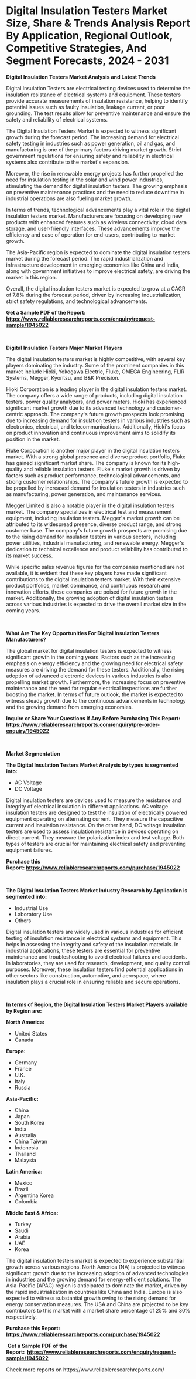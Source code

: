 <p><h1>Digital Insulation Testers Market Size, Share & Trends Analysis Report By Application, Regional Outlook, Competitive Strategies, And Segment Forecasts, 2024 - 2031</h1></p><p><strong>Digital Insulation Testers Market Analysis and Latest Trends</strong></p>
<p><p>Digital Insulation Testers are electrical testing devices used to determine the insulation resistance of electrical systems and equipment. These testers provide accurate measurements of insulation resistance, helping to identify potential issues such as faulty insulation, leakage current, or poor grounding. The test results allow for preventive maintenance and ensure the safety and reliability of electrical systems.</p><p>The Digital Insulation Testers Market is expected to witness significant growth during the forecast period. The increasing demand for electrical safety testing in industries such as power generation, oil and gas, and manufacturing is one of the primary factors driving market growth. Strict government regulations for ensuring safety and reliability in electrical systems also contribute to the market's expansion.</p><p>Moreover, the rise in renewable energy projects has further propelled the need for insulation testing in the solar and wind power industries, stimulating the demand for digital insulation testers. The growing emphasis on preventive maintenance practices and the need to reduce downtime in industrial operations are also fueling market growth.</p><p>In terms of trends, technological advancements play a vital role in the digital insulation testers market. Manufacturers are focusing on developing new products with enhanced features such as wireless connectivity, cloud data storage, and user-friendly interfaces. These advancements improve the efficiency and ease of operation for end-users, contributing to market growth.</p><p>The Asia-Pacific region is expected to dominate the digital insulation testers market during the forecast period. The rapid industrialization and infrastructure development in emerging economies like China and India, along with government initiatives to improve electrical safety, are driving the market in this region.</p><p>Overall, the digital insulation testers market is expected to grow at a CAGR of 7.8% during the forecast period, driven by increasing industrialization, strict safety regulations, and technological advancements.</p></p>
<p><strong>Get a Sample PDF of the Report:&nbsp; <a href="https://www.reliableresearchreports.com/enquiry/request-sample/1945022">https://www.reliableresearchreports.com/enquiry/request-sample/1945022</a></strong></p>
<p>&nbsp;</p>
<p><strong>Digital Insulation Testers Major Market Players</strong></p>
<p><p>The digital insulation testers market is highly competitive, with several key players dominating the industry. Some of the prominent companies in this market include Hioki, Yokogawa Electric, Fluke, OMEGA Engineering, FLIR Systems, Megger, Kyoritsu, and B&K Precision.</p><p>Hioki Corporation is a leading player in the digital insulation testers market. The company offers a wide range of products, including digital insulation testers, power quality analyzers, and power meters. Hioki has experienced significant market growth due to its advanced technology and customer-centric approach. The company's future growth prospects look promising due to increasing demand for insulation testers in various industries such as electronics, electrical, and telecommunications. Additionally, Hioki's focus on product innovation and continuous improvement aims to solidify its position in the market.</p><p>Fluke Corporation is another major player in the digital insulation testers market. With a strong global presence and diverse product portfolio, Fluke has gained significant market share. The company is known for its high-quality and reliable insulation testers. Fluke's market growth is driven by factors such as product performance, technological advancements, and strong customer relationships. The company's future growth is expected to be propelled by increased demand for insulation testers in industries such as manufacturing, power generation, and maintenance services.</p><p>Megger Limited is also a notable player in the digital insulation testers market. The company specializes in electrical test and measurement equipment, including insulation testers. Megger's market growth can be attributed to its widespread presence, diverse product range, and strong customer base. The company's future growth prospects are promising due to the rising demand for insulation testers in various sectors, including power utilities, industrial manufacturing, and renewable energy. Megger's dedication to technical excellence and product reliability has contributed to its market success.</p><p>While specific sales revenue figures for the companies mentioned are not available, it is evident that these key players have made significant contributions to the digital insulation testers market. With their extensive product portfolios, market dominance, and continuous research and innovation efforts, these companies are poised for future growth in the market. Additionally, the growing adoption of digital insulation testers across various industries is expected to drive the overall market size in the coming years.</p></p>
<p>&nbsp;</p>
<p><strong>What Are The Key Opportunities For Digital Insulation Testers Manufacturers?</strong></p>
<p><p>The global market for digital insulation testers is expected to witness significant growth in the coming years. Factors such as the increasing emphasis on energy efficiency and the growing need for electrical safety measures are driving the demand for these testers. Additionally, the rising adoption of advanced electronic devices in various industries is also propelling market growth. Furthermore, the increasing focus on preventive maintenance and the need for regular electrical inspections are further boosting the market. In terms of future outlook, the market is expected to witness steady growth due to the continuous advancements in technology and the growing demand from emerging economies.</p></p>
<p><strong>Inquire or Share Your Questions If Any Before Purchasing This Report: <a href="https://www.reliableresearchreports.com/enquiry/pre-order-enquiry/1945022">https://www.reliableresearchreports.com/enquiry/pre-order-enquiry/1945022</a></strong></p>
<p>&nbsp;</p>
<p><strong>Market Segmentation</strong></p>
<p><strong>The Digital Insulation Testers Market Analysis by types is segmented into:</strong></p>
<p><ul><li>AC Voltage</li><li>DC Voltage</li></ul></p>
<p><p>Digital insulation testers are devices used to measure the resistance and integrity of electrical insulation in different applications. AC voltage insulation testers are designed to test the insulation of electrically powered equipment operating on alternating current. They measure the capacitive current and insulation resistance. On the other hand, DC voltage insulation testers are used to assess insulation resistance in devices operating on direct current. They measure the polarization index and test voltage. Both types of testers are crucial for maintaining electrical safety and preventing equipment failures.</p></p>
<p><strong>Purchase this Report:&nbsp;<a href="https://www.reliableresearchreports.com/purchase/1945022">https://www.reliableresearchreports.com/purchase/1945022</a></strong></p>
<p>&nbsp;</p>
<p><strong>The Digital Insulation Testers Market Industry Research by Application is segmented into:</strong></p>
<p><ul><li>Industrial Use</li><li>Laboratory Use</li><li>Others</li></ul></p>
<p><p>Digital insulation testers are widely used in various industries for efficient testing of insulation resistance in electrical systems and equipment. This helps in assessing the integrity and safety of the insulation materials. In industrial applications, these testers are essential for preventive maintenance and troubleshooting to avoid electrical failures and accidents. In laboratories, they are used for research, development, and quality control purposes. Moreover, these insulation testers find potential applications in other sectors like construction, automotive, and aerospace, where insulation plays a crucial role in ensuring reliable and secure operations.</p></p>
<p>&nbsp;</p>
<p><strong>In terms of Region, the Digital Insulation Testers Market Players available by Region are:</strong></p>
<p>
    <p> <strong> North America: </strong>
        <ul>
            <li>United States</li>
            <li>Canada</li>
        </ul>
        </p> 
    <p> <strong> Europe: </strong>
        <ul>
            <li>Germany</li>
            <li>France</li>
            <li>U.K.</li>
            <li>Italy</li>
            <li>Russia</li>
        </ul>
        </p> 
    <p> <strong> Asia-Pacific: </strong>
        <ul>
            <li>China</li>
            <li>Japan</li>
            <li>South Korea</li>
            <li>India</li>
            <li>Australia</li>
            <li>China Taiwan</li>
            <li>Indonesia</li>
            <li>Thailand</li>
            <li>Malaysia</li>
        </ul>
        </p> 
    <p> <strong> Latin America: </strong>
        <ul>
            <li>Mexico</li>
            <li>Brazil</li>
            <li>Argentina Korea</li>
            <li>Colombia</li>
        </ul>
        </p> 
    <p> <strong> Middle East & Africa: </strong>
        <ul>
            <li>Turkey</li>
            <li>Saudi</li>
            <li>Arabia</li>
            <li>UAE</li>
            <li>Korea</li>
        </ul>
    </p>
    </p>
<p><p>The digital insulation testers market is expected to experience substantial growth across various regions. North America (NA) is projected to witness significant growth due to the increasing adoption of advanced technologies in industries and the growing demand for energy-efficient solutions. The Asia-Pacific (APAC) region is anticipated to dominate the market, driven by the rapid industrialization in countries like China and India. Europe is also expected to witness substantial growth owing to the rising demand for energy conservation measures. The USA and China are projected to be key contributors to this market with a market share percentage of 25% and 30% respectively.</p></p>
<p><strong>Purchase this Report: <a href="https://www.reliableresearchreports.com/purchase/1945022">https://www.reliableresearchreports.com/purchase/1945022</a></strong></p>
<p>&nbsp;<strong>Get a Sample PDF of the Report:&nbsp;&nbsp;<a href="https://www.reliableresearchreports.com/enquiry/request-sample/1945022">https://www.reliableresearchreports.com/enquiry/request-sample/1945022</a></strong></p>
<p><strong></strong></p>
<p>Check more reports on https://www.reliableresearchreports.com/</p>
